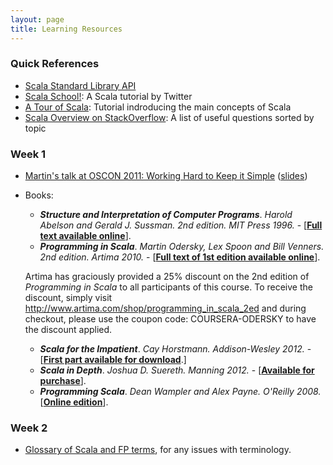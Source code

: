 ```yaml
---
layout: page
title: Learning Resources
---
```


### Quick References

- [Scala Standard Library API](http://www.scala-lang.org/api/)
- [Scala School!](http://twitter.github.io/scala_school/): A Scala tutorial by Twitter
- [A Tour of Scala](https://docs.scala-lang.org/tour/tour-of-scala.html): Tutorial indroducing the main concepts of Scala
- [Scala Overview on StackOverflow](http://stackoverflow.com/tags/scala/info): A list of useful questions sorted by topic

### Week 1

- [Martin's talk at OSCON 2011: Working Hard to Keep it Simple](http://www.youtube.com/watch?v=3jg1AheF4n0) ([slides](http://www.slideshare.net/Odersky/oscon-keynote-working-hard-to-keep-it-simple))
- Books:
  
  - _**Structure and Interpretation of Computer Programs**_. _Harold Abelson and Gerald J. Sussman. 2nd edition. MIT Press 1996._ - \[[**Full text available online**](http://mitpress.mit.edu/sicp/)\].
  - _**Programming in Scala**_. _Martin Odersky, Lex Spoon and Bill Venners. 2nd edition. Artima 2010._ - \[[**Full text of 1st edition available online**](http://www.artima.com/pins1ed/)\].
  <p>Artima has graciously provided a 25% discount on the 2nd edition of <i>Programming in Scala</i> to all participants of this course. To receive the discount, simply visit <a href="http://www.artima.com/shop/programming_in_scala_2ed">http://www.artima.com/shop/programming_in_scala_2ed</a> and during checkout, please use the coupon code: COURSERA-ODERSKY to have the discount applied.</p>
  	
  - _**Scala for the Impatient**_. _Cay Horstmann. Addison-Wesley 2012._ - \[[**First part available for download**](http://typesafe.com/resources/scala-for-the-impatient).\]
  - _**Scala in Depth**_. _Joshua D. Suereth. Manning 2012._ - \[[**Available for purchase**](http://www.manning.com/suereth/)\].
  - _**Programming Scala**_. _Dean Wampler and Alex Payne. O'Reilly 2008._ \[[**Online edition**](http://ofps.oreilly.com/titles/9780596155957/)\].

### Week 2

- [Glossary of Scala and FP terms](http://docs.scala-lang.org/glossary/), for any issues with terminology.

